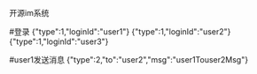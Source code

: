 开源im系统

#登录
{"type":1,"loginId":"user1"}
{"type":1,"loginId":"user2"}
{"type":1,"loginId":"user3"}

#user1发送消息
{"type":2,"to":"user2","msg":"user1Touser2Msg"}


